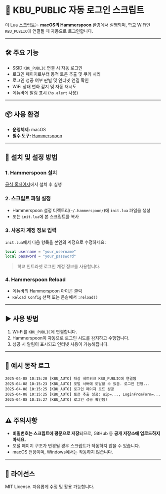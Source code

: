 
# 🔐 KBU_PUBLIC 자동 로그인 스크립트

이 Lua 스크립트는 **macOS의 Hammerspoon** 환경에서 실행되며, 학교 WiFi인 `KBU_PUBLIC`에 연결될 때 자동으로 로그인합니다.

---

## 🛠 주요 기능

- SSID `KBU_PUBLIC` 연결 시 자동 로그인
- 로그인 페이지로부터 동적 토큰 추출 및 쿠키 처리
- 로그인 성공 여부 판별 및 인터넷 연결 확인
- WiFi 상태 변화 감지 및 자동 재시도
- 메뉴바에 알림 표시 (`hs.alert` 사용)

---

## 📦 사용 환경

- **운영체제:** macOS
- **필수 도구:** [Hammerspoon](http://www.hammerspoon.org/)

---

## 🔧 설치 및 설정 방법

### 1. Hammerspoon 설치
[공식 홈페이지](http://www.hammerspoon.org/)에서 설치 후 실행

### 2. 스크립트 파일 설정
- Hammerspoon 설정 디렉토리(`~/.hammerspoon/`)에 `init.lua` 파일을 생성
- 또는 `init.lua`에 본 스크립트를 복사

### 3. 사용자 계정 정보 입력
`init.lua`에서 다음 항목을 본인의 계정으로 수정하세요:

```lua
local username = "your_username"
local password = "your_password"
```

> 학교 인트라넷 로그인 계정 정보를 사용합니다.

### 4. Hammerspoon Reload
- 메뉴바의 Hammerspoon 아이콘 클릭
- `Reload Config` 선택 또는 콘솔에서 `:reload()`

---

## ▶️ 사용 방법

1. Wi-Fi를 `KBU_PUBLIC`에 연결합니다.
2. Hammerspoon이 자동으로 로그인 시도를 감지하고 수행합니다.
3. 성공 시 알림이 표시되고 인터넷 사용이 가능해집니다.

---

## 🧪 예시 동작 로그

```
2025-04-08 10:15:20 [KBU_AUTO] 대상 네트워크 KBU_PUBLIC에 연결됨
2025-04-08 10:15:23 [KBU_AUTO] 포털 서버에 도달할 수 있음. 로그인 진행...
2025-04-08 10:15:25 [KBU_AUTO] 로그인 페이지 로드 성공
2025-04-08 10:15:25 [KBU_AUTO] 토큰 추출 성공: uip=..., LoginFromForm=...
2025-04-08 10:15:27 [KBU_AUTO] 로그인 성공 확인됨!
```

---

## ⚠️ 주의사항

- **비밀번호는 스크립트에 평문으로 저장**되므로, GitHub 등 **공개 저장소에 업로드하지 마세요.**
- 포털 페이지 구조가 변경될 경우 스크립트가 작동하지 않을 수 있습니다.
- macOS 전용이며, Windows에서는 작동하지 않습니다.

---

## 📄 라이선스

MIT License. 자유롭게 수정 및 활용 가능합니다.
